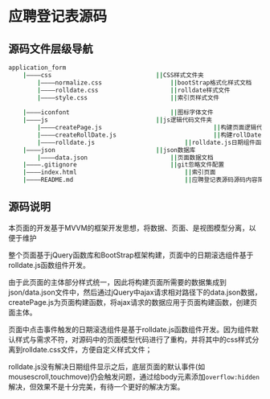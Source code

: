 # 应聘登记表源码

## 源码文件层级导航

```bash
application_form
	|————css							 ||CSS样式文件夹
		|————normalize.css				 	 ||bootStrap格式化样式文档
		|————rolldate.css				 	 ||rolldate样式文件
		|————style.css						 ||索引页样式文件
				 
	|————iconfont							 ||图标字体文件
	|————js								 ||js逻辑代码文件夹
		|————createPage.js                    			 ||构建页面逻辑代码
		|————createRollDate.js     	              		 ||构建rollDate组件代码
		|————rolldate.js				    	 ||rolldate.js日期组件函数
	|————json							 ||json数据库
		|————data.json						 ||页面数据文档
	|————.gitignore							 ||git忽略文件配置
	|————index.html					         	 ||索引页面
	|————README.md					          	 ||应聘登记表源码源码内容简介
```

## 源码说明

本页面的开发基于MVVM的框架开发思想，将数据、页面、是视图模型分离，以便于维护

整个页面基于jQuery函数库和BootStrap框架构建，页面中的日期滚选组件基于rolldate.js函数组件开发。

由于此页面的主体部分样式统一，因此将构建页面所需要的数据集成到json/data.json文件中，然后通过jQuery中ajax请求相对路径下的data.json数据，createPage.js为页面构建函数，将ajax请求的数据应用于页面构建函数，创建页面主体。

页面中点击事件触发的日期滚选组件是基于rolldate.js函数组件开发。因为组件默认样式与需求不符，对源码中的页面模型代码进行了重构，并将其中的css样式分离到rolldate.css文件，方便自定义样式文件；

rolldate.js没有解决日期组件显示之后，底层页面的默认事件(如mousescroll,touchmove)仍会触发问题，通过给body元素添加`overflow:hidden`解决，但效果不是十分完美，有待一个更好的解决方案。



